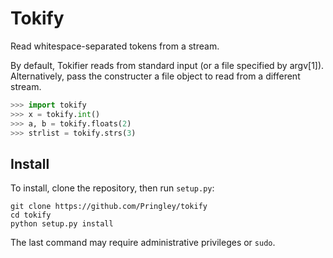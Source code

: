 # Tokify

Read whitespace-separated tokens from a stream.

By default, Tokifier reads from standard input (or a file specified by
argv[1]). Alternatively, pass the constructer a file object to read from a
different stream.

```python
>>> import tokify
>>> x = tokify.int()
>>> a, b = tokify.floats(2)
>>> strlist = tokify.strs(3)
```

## Install

To install, clone the repository, then run `setup.py`:

    git clone https://github.com/Pringley/tokify
    cd tokify
    python setup.py install

The last command may require administrative privileges or `sudo`.
